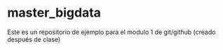 # master_bigdata
Este es un repositorio de ejemplo para el modulo 1 de git/github (creado después de clase)
